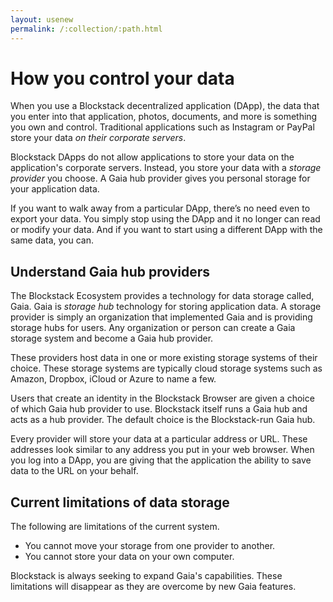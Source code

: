 ```yaml
---
layout: usenew
permalink: /:collection/:path.html
---
```

# How you control your data

When you use a Blockstack decentralized application (DApp), the data that you
enter into that application, photos, documents, and more is something you own
and control. Traditional applications such as Instagram or PayPal store your
data _on their corporate servers_.

Blockstack DApps do not allow applications to store your data on the
application's corporate servers. Instead, you store your data with a _storage
provider_ you choose. A Gaia hub provider gives you personal storage for your
application data.

If you want to walk away from a particular DApp, there’s no need even to export
your data. You  simply stop using the DApp and it no longer can read or modify
your data. And if you want to start using a different DApp with the same data,
you can.

## Understand Gaia hub providers

The Blockstack Ecosystem provides a technology for data storage called, Gaia.
Gaia is _storage hub_ technology for storing application data. A storage
provider is simply an organization that implemented Gaia and is providing
storage hubs for users. Any organization or person can create a Gaia storage
system and become a Gaia hub provider.

These providers host data in one or more existing storage systems of their
choice. These storage systems are typically cloud storage systems such as
Amazon, Dropbox, iCloud or Azure to name a few.

Users that create an identity in the Blockstack Browser are given a choice of
which Gaia hub provider to use. Blockstack itself runs a Gaia hub and acts
as a hub provider. The default choice is the Blockstack-run Gaia hub.

Every provider will store your data at a particular address or URL. These
addresses look similar to any address you put in your web browser. When you log
into a DApp, you are giving that the application the ability to save
data to the URL on your behalf.

## Current limitations of data storage

The following are limitations of the current system.

* You cannot move your storage from one provider to another.
* You cannot store your data on your own computer.

Blockstack is always seeking to expand Gaia's capabilities. These limitations
will disappear as they are overcome by new Gaia features.
